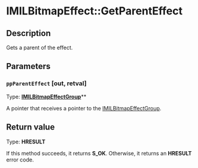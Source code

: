 # IMILBitmapEffect::GetParentEffect

## Description

Gets a parent of the effect.

## Parameters

### `ppParentEffect` [out, retval]

Type: **[IMILBitmapEffectGroup](https://learn.microsoft.com/previous-versions/windows/desktop/api/mileffects/nn-mileffects-imilbitmapeffectgroup)****

A pointer that receives a pointer to the [IMILBitmapEffectGroup](https://learn.microsoft.com/previous-versions/windows/desktop/api/mileffects/nn-mileffects-imilbitmapeffectgroup).

## Return value

Type: **HRESULT**

If this method succeeds, it returns **S_OK**. Otherwise, it returns an **HRESULT** error code.